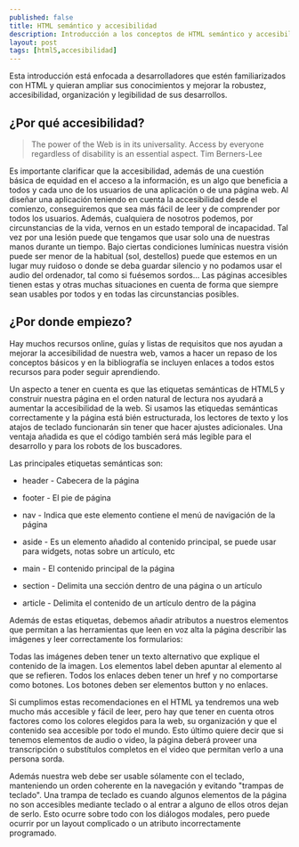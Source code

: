 ```yaml
---
published: false
title: HTML semántico y accesibilidad
description: Introducción a los conceptos de HTML semántico y accesibilidad como elementos de mejora de la experiencia de usuario
layout: post
tags: [html5,accesibilidad]
---
```


Esta introducción está enfocada a desarrolladores que estén familiarizados con HTML y quieran ampliar sus conocimientos y mejorar la robustez, accesibilidad, organización y legibilidad de sus desarrollos.

## ¿Por qué accesibilidad?

> The power of the Web is in its universality. Access by everyone regardless of disability is an essential aspect. 
Tim Berners-Lee

Es importante clarificar que la accesibilidad, además de una cuestión básica de equidad en el acceso a la información, es un algo que beneficia a todos y cada uno de los usuarios de una aplicación o de una página web. Al diseñar una aplicación teniendo en cuenta la accesibilidad desde el comienzo, conseguiremos que sea más fácil de leer y de comprender por todos los usuarios. Además, cualquiera de nosotros podemos, por circunstancias de la vida, vernos en un estado temporal de incapacidad. Tal vez por una lesión puede que tengamos que usar solo una de nuestras manos durante un tiempo. Bajo ciertas condiciones lumínicas nuestra visión puede ser menor de la habitual (sol, destellos) puede que estemos en un lugar muy ruidoso o donde se deba guardar silencio y no podamos usar el audio del ordenador, tal como si fuésemos sordos... Las páginas accesibles tienen estas y otras muchas situaciones en cuenta de forma que siempre sean usables por todos y en todas las circunstancias posibles.

## ¿Por donde empiezo?

Hay muchos recursos online, guías y listas de requisitos que nos ayudan a mejorar la accesibilidad de nuestra web, vamos a hacer un repaso de los conceptos básicos y en la bibliografía se incluyen enlaces a todos estos recursos para poder seguir aprendiendo.

Un aspecto a tener en cuenta es que las etiquetas semánticas de HTML5 y construir nuestra página en el orden natural de lectura nos ayudará a aumentar la accesibilidad de la web. Si usamos las etiquedas semánticas correctamente y la página está bién estructurada, los lectores de texto y los atajos de teclado funcionarán sin tener que hacer ajustes adicionales. Una ventaja añadida es que el código también será más legible para el desarrollo y para los robots de los buscadores.

Las principales etiquetas semánticas son:

+ header - Cabecera de la página

+ footer - El pie de página

+ nav - Indica que este elemento contiene el menú de navigación de la página

+ aside - Es un elemento añadido al contenido principal, se puede usar para widgets, notas sobre un artículo, etc

+ main - El contenido principal de la página

+ section - Delimita una sección dentro de una página o un artículo

+ article - Delimita el contenido de un artículo dentro de la página

Además de estas etiquetas, debemos añadir atributos a nuestros elementos que permitan a las herramientas que leen en voz alta la página describir las imágenes y leer correctamente los formularios:

Todas las imágenes deben tener un texto alternativo que explique el contenido de la imagen.
Los elementos label deben apuntar al elemento al que se refieren.
Todos los enlaces deben tener un href y no comportarse como botones.
Los botones deben ser elementos button y no enlaces.

Si cumplimos estas recomendaciones en el HTML ya tendremos una web mucho más accesible y fácil de leer, pero hay que tener en cuenta otros factores como los colores elegidos para la web, su organización y que el contenido sea accesible por todo el mundo. Esto último quiere decir que si tenemos elementos de audio o video, la página deberá proveer una transcripción o substítulos completos en el video que permitan verlo a una persona sorda.

Además nuestra web debe ser usable sólamente con el teclado, manteniendo un orden coherente en la navegación y evitando "trampas de teclado". Una trampa de teclado es cuando algunos elementos de la página no son accesibles mediante teclado o al entrar a alguno de ellos otros dejan de serlo. Esto ocurre sobre todo con los diálogos modales, pero puede ocurrir por un layout complicado o un atributo incorrectamente programado.




